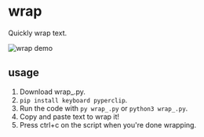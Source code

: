 # wrap

Quickly wrap text.

![wrap demo](https://media.giphy.com/media/JBremwdj3OuFLhTsOr/giphy.gif)

## usage

1. Download wrap_.py.
2. `pip install keyboard pyperclip`.
3. Run the code with `py wrap_.py` or `python3 wrap_.py`.
4. Copy and paste text to wrap it!
5. Press ctrl+c on the script when you're done wrapping.
